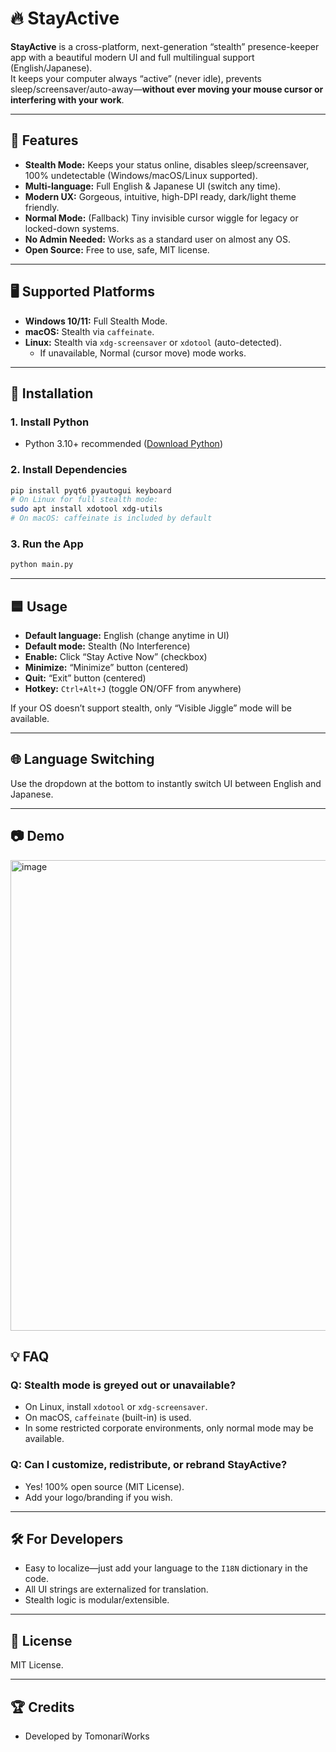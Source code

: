 # 🔥 StayActive

**StayActive** is a cross-platform, next-generation “stealth” presence-keeper app with a beautiful modern UI and full multilingual support (English/Japanese).  
It keeps your computer always “active” (never idle), prevents sleep/screensaver/auto-away—**without ever moving your mouse cursor or interfering with your work**.

---

## 🚀 Features

- **Stealth Mode:** Keeps your status online, disables sleep/screensaver, 100% undetectable (Windows/macOS/Linux supported).
- **Multi-language:** Full English & Japanese UI (switch any time).
- **Modern UX:** Gorgeous, intuitive, high-DPI ready, dark/light theme friendly.
- **Normal Mode:** (Fallback) Tiny invisible cursor wiggle for legacy or locked-down systems.
- **No Admin Needed:** Works as a standard user on almost any OS.
- **Open Source:** Free to use, safe, MIT license.

---

## 🖥 Supported Platforms

- **Windows 10/11:** Full Stealth Mode.
- **macOS:** Stealth via `caffeinate`.
- **Linux:** Stealth via `xdg-screensaver` or `xdotool` (auto-detected).
    - If unavailable, Normal (cursor move) mode works.

---

## 📝 Installation

### 1. Install Python

- Python 3.10+ recommended ([Download Python](https://www.python.org/downloads/))

### 2. Install Dependencies

```bash
pip install pyqt6 pyautogui keyboard
# On Linux for full stealth mode:
sudo apt install xdotool xdg-utils
# On macOS: caffeinate is included by default
````

### 3. Run the App

```bash
python main.py
```

---

## 🟦 Usage

* **Default language:** English (change anytime in UI)
* **Default mode:** Stealth (No Interference)
* **Enable:** Click “Stay Active Now” (checkbox)
* **Minimize:** “Minimize” button (centered)
* **Quit:** “Exit” button (centered)
* **Hotkey:** `Ctrl+Alt+J` (toggle ON/OFF from anywhere)

If your OS doesn’t support stealth, only “Visible Jiggle” mode will be available.

---

## 🌐 Language Switching

Use the dropdown at the bottom to instantly switch UI between English and Japanese.

---

## 📷️ Demo
<img width="865" height="753" alt="image" src="https://github.com/user-attachments/assets/8b5d0675-d3c9-408c-a7e2-dff2356e0b6e" />

## 💡 FAQ

### Q: Stealth mode is greyed out or unavailable?

* On Linux, install `xdotool` or `xdg-screensaver`.
* On macOS, `caffeinate` (built-in) is used.
* In some restricted corporate environments, only normal mode may be available.

### Q: Can I customize, redistribute, or rebrand StayActive?

* Yes! 100% open source (MIT License).
* Add your logo/branding if you wish.

---

## 🛠️ For Developers

* Easy to localize—just add your language to the `I18N` dictionary in the code.
* All UI strings are externalized for translation.
* Stealth logic is modular/extensible.

---

## 📝 License

MIT License.

---

## 🏆 Credits

* Developed by TomonariWorks

